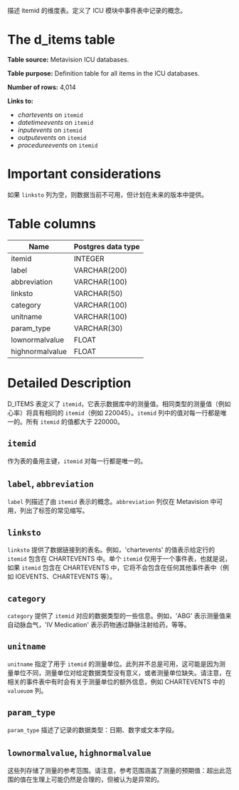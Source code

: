 [//]: # (---)

[//]: # (title: "d_items")

[//]: # (linktitle: "d_items")

[//]: # (weight: 1)

[//]: # (date: 2020-08-10)

[//]: # (description: >)

[//]: # (  Dimension table describing itemid. Defines concepts recorded in the events table in the ICU module.)

[//]: # (---)

描述 itemid 的维度表。定义了 ICU 模块中事件表中记录的概念。

# The d_items table

**Table source:** Metavision ICU databases.

**Table purpose:** Definition table for all items in the ICU databases.

**Number of rows:** 4,014

**Links to:**

* *chartevents* on `itemid`
* *datetimeevents* on `itemid`
* *inputevents* on `itemid`
* *outputevents* on `itemid`
* *procedureevents* on `itemid`

# Important considerations

[//]: # (* If the `linksto` column is null, then the data is currently unavailable, but planned for a future release.)

如果 `linksto` 列为空，则数据当前不可用，但计划在未来的版本中提供。

# Table columns

| Name            | Postgres data type |
|-----------------|--------------------|
| itemid          | INTEGER            |
| label           | VARCHAR(200)       |
| abbreviation    | VARCHAR(100)       |
| linksto         | VARCHAR(50)        |
| category        | VARCHAR(100)       |
| unitname        | VARCHAR(100)       |
| param\_type     | VARCHAR(30)        |
| lownormalvalue  | FLOAT              |
| highnormalvalue | FLOAT              |

# Detailed Description

[//]: # (The D_ITEMS table defines `itemid`, which represents measurements in the database. Measurements of the same type &#40;e.g. heart rate&#41; will have the same `itemid` &#40;e.g. 220045&#41;. Values in the `itemid` column are unique to each row. All `itemid`s will have a value > 220000.)

D_ITEMS 表定义了 `itemid`，它表示数据库中的测量值。相同类型的测量值（例如心率）将具有相同的 `itemid`（例如 220045）。`itemid` 列中的值对每一行都是唯一的。所有 `itemid` 的值都大于 220000。

## `itemid`

[//]: # ()
[//]: # (As an alternate primary key to the table, `itemid` is unique to each row.)

作为表的备用主键，`itemid` 对每一行都是唯一的。

## `label`, `abbreviation`

[//]: # ()
[//]: # (The `label` column describes the concept which is represented by the `itemid`. The `abbreviation` column, only available in Metavision, lists a common abbreviation for the label.)

`label` 列描述了由 `itemid` 表示的概念。`abbreviation` 列仅在 Metavision 中可用，列出了标签的常见缩写。

## `linksto`

[//]: # ()
[//]: # (`linksto` provides the table name which the data links to. For example, a value of 'chartevents' indicates that the `itemid` of the given row is contained in CHARTEVENTS. A single `itemid` is only used in one event table, that is, if an `itemid` is contained in CHARTEVENTS it will *not* be contained in any other event table &#40;e.g. IOEVENTS, CHARTEVENTS, etc&#41;.)

`linksto` 提供了数据链接到的表名。例如，'chartevents' 的值表示给定行的 `itemid` 包含在 CHARTEVENTS 中。单个 `itemid` 仅用于一个事件表，也就是说，如果 `itemid` 包含在 CHARTEVENTS 中，它将不会包含在任何其他事件表中（例如 IOEVENTS、CHARTEVENTS 等）。

## `category`

[//]: # (`category` provides some information of the type of data the `itemid` corresponds to. Examples include 'ABG', which indicates the measurement is sourced from an arterial blood gas, 'IV Medication', which indicates that the medication is administered through an intravenous line, and so on.)

`category` 提供了 `itemid` 对应的数据类型的一些信息。例如，'ABG' 表示测量值来自动脉血气，'IV Medication' 表示药物通过静脉注射给药，等等。

## `unitname`

[//]: # (`unitname` specifies the unit of measurement used for the `itemid`. This column is not always available, and this may be because the unit of measurement varies, a unit of measurement does not make sense for the given data type, or the unit of measurement is simply missing. Note that there is sometimes additional information on the unit of measurement in the associated event table, e.g. the `valueuom` column in CHARTEVENTS.)

`unitname` 指定了用于 `itemid` 的测量单位。此列并不总是可用，这可能是因为测量单位不同，测量单位对给定数据类型没有意义，或者测量单位缺失。请注意，在相关的事件表中有时会有关于测量单位的额外信息，例如 CHARTEVENTS 中的 `valueuom` 列。

## `param_type`

[//]: # ()
[//]: # (`param_type` describes the type of data which is recorded: a date, a number or a text field.)

`param_type` 描述了记录的数据类型：日期、数字或文本字段。

## `lownormalvalue`, `highnormalvalue`

[//]: # ()
[//]: # (These columns store reference ranges for the measurement. Note that a reference range encompasses the *expected* value of a measurement: values outside of this may still be physiologically plausible, but are considered unusual.)

这些列存储了测量的参考范围。请注意，参考范围涵盖了测量的预期值：超出此范围的值在生理上可能仍然是合理的，但被认为是异常的。
